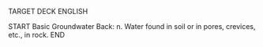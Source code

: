 TARGET DECK
ENGLISH

START
Basic
Groundwater
Back: n. Water found in soil or in pores, crevices, etc., in rock.
END
